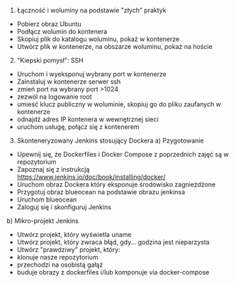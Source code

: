 1. Łączność i woluminy na podstawie "złych" praktyk
 - Pobierz obraz Ubuntu
 - Podłącz wolumin do kontenera
 - Skopiuj plik do katalogu woluminu, pokaż w kontenerze
 - Utwórz plik w kontenerze, na obszarze woluminu, pokaż na hoście

2. "Kiepski pomysł": SSH
 - Uruchom i wyeksponuj wybrany port w kontenerze
 - Zainstaluj w kontenerze serwer ssh
 - zmień port na wybrany port >1024
 - zezwól na logowanie root
 - umieść klucz publiczny w woluminie, skopiuj go do pliku zaufanych w kontenerze
 - odnajdź adres IP kontenera w wewnętrznej sieci
 - uruchom usługę, połącz się z kontenerem

3. Skonteneryzowany Jenkins stosujący Dockera
a) Pzygotowanie
 - Upewnij się, że Dockerfiles i Docker Compose z poprzednich zajęć są w repozytorium
 - Zapoznaj się z instrukcją https://www.jenkins.io/doc/book/installing/docker/
 - Uruchom obraz Dockera który eksponuje środowisko zagnieżdżone
 - Przygotuj obraz blueocean na podstawie obrazu jenkinsa
 - Uruchom blueocean
 - Zaloguj się i skonfiguruj Jenkins
 
b) Mikro-projekt Jenkins
 - Utwórz projekt, który wyświetla uname
 - Utwórz projekt, który zwraca błąd, gdy... godzina jest nieparzysta
 - Utwórz "prawdziwy" projekt, który:
 - klonuje nasze repozytorium
 - przechodzi na osobistą gałąź
 - buduje obrazy z dockerfiles i/lub komponuje via docker-compose